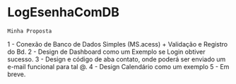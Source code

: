 # LogEsenhaComDB
    Minha Proposta
 1 - Conexão de Banco de Dados Simples (MS.acess) + Validação e Registro do Bd.
 2 - Design de Dashboard como um Exemplo se Login obtiver sucesso.
 3 - Design e código de aba contato, onde poderá ser enviado um e-mail funcional para tal @.
 4 - Design Calendário como um exemplo
 5 - Em breve.


